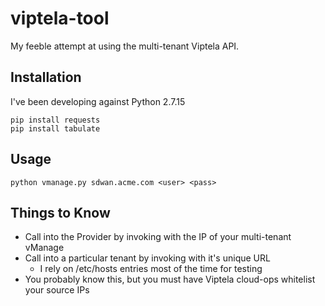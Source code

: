 # viptela-tool

My feeble attempt at using the multi-tenant Viptela API.

## Installation

I've been developing against Python 2.7.15

	pip install requests
	pip install tabulate

## Usage

	python vmanage.py sdwan.acme.com <user> <pass>

## Things to Know

* Call into the Provider by invoking with the IP of your multi-tenant vManage
* Call into a particular tenant by invoking with it's unique URL
	* I rely on /etc/hosts entries most of the time for testing
* You probably know this, but you must have Viptela cloud-ops whitelist your source IPs